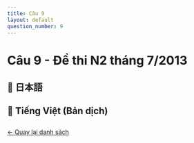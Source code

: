 ```yaml
---
title: Câu 9
layout: default
question_number: 9
---
```


# Câu 9 - Đề thi N2 tháng 7/2013
## 📖 日本語

## 📘 Tiếng Việt (Bản dịch)

<div style="margin-top: 2em;">
  <a href="/exam/n2/2013/">← Quay lại danh sách</a>
</div>